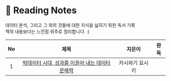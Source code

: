 # 📖 Reading Notes
데이터 분석, 그리고 그 외의 것들에 대한 지식을 넓히기 위한 독서 기록  
책의 내용보다는 느낀점 위주로 정리합니다. :)

|No   | 제목                | 지은이          |완독|
|:---:|:-------------------:|:-----------:|:----------:|
|1  | [빅데이터 시대, 성과를 이끌어 내는 데이터 문해력](https://github.com/data-say/reading-book-sy/tree/main/%EB%8D%B0%EC%9D%B4%ED%84%B0%EB%AC%B8%ED%95%B4%EB%A0%A5)  | 카시와기 요시키 | |
